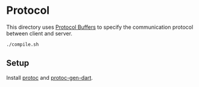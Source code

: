 # Protocol

This directory uses [Protocol Buffers](https://developers.google.com/protocol-buffers) to specify the communication protocol between client and server.

```bash
./compile.sh
```

## Setup

Install [protoc](https://grpc.io/docs/protoc-installation/) and [protoc-gen-dart](https://pub.dev/packages/protoc_plugin).
